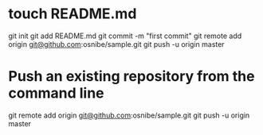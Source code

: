 # touch README.md
git init
git add README.md
git commit -m "first commit"
git remote add origin git@github.com:osnibe/sample.git
git push -u origin master

# Push an existing repository from the command line

git remote add origin git@github.com:osnibe/sample.git
git push -u origin master
